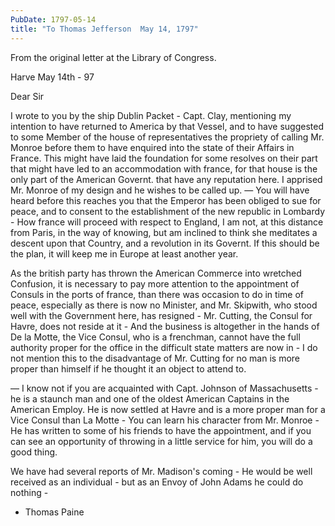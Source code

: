 ```yaml
---
PubDate: 1797-05-14
title: "To Thomas Jefferson  May 14, 1797"
---
```


   From the original letter at the Library of Congress.

   Harve May 14th - 97

   Dear Sir

   I wrote to you by the ship Dublin Packet - Capt. Clay, mentioning my
   intention to have returned to America by that Vessel, and to have
   suggested to some Member of the house of representatives the propriety of
   calling Mr. Monroe before them to have enquired into the state of their
   Affairs in France. This might have laid the foundation for some resolves
   on their part that might have led to an accommodation with france, for
   that house is the only part of the American Governt. that have any
   reputation here. I apprised Mr. Monroe of my design and he wishes to be
   called up. &mdash; You will have heard before this reaches you that the Emperor 
   has been obliged to sue for peace, and to consent to the establishment of the 
   new republic in Lombardy - How france will proceed with respect to England, I
   am not, at this distance from Paris, in the way of knowing, but am
   inclined to think she meditates a descent upon that Country, and a
   revolution in its Governt. If this should be the plan, it will keep me
   in Europe at least another year.

   As the british party has thrown the American Commerce into wretched
   Confusion, it is necessary to pay more attention to the appointment of
   Consuls in the ports of france, than there was occasion to do in time of
   peace, especially as there is now no Minister, and Mr. Skipwith, who stood
   well with the Government here, has resigned - Mr. Cutting, the Consul for
   Havre, does not reside at it - And the business is altogether in the hands
   of De la Motte, the Vice Consul, who is a frenchman, cannot have the
   full authority proper for the office in the difficult state matters are
   now in - I do not mention this to the disadvantage of Mr. Cutting for no
   man is more proper than himself if he thought it an object to attend to.

   &mdash; I know not if you are acquainted with Capt. Johnson of Massachusetts - 
   he is a staunch man and one of the oldest American Captains in the American
   Employ. He is now settled at Havre and is a more proper man for a Vice
   Consul than La Motte - You can learn his character from Mr. Monroe - He has
   written to some of his friends to have the appointment, and if you can see
   an opportunity of throwing in a little service for him, you will do a good
   thing. 
   
   We have had several reports of Mr. Madison's coming - He would be
   well received as an individual - but as an Envoy of John Adams he could do
   nothing -

   - Thomas Paine


